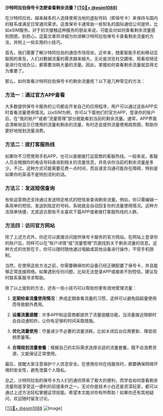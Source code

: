**沙特阿拉伯保号卡怎麽查看剩余流量？[[TG💪+ @esim1088](https://t.me/s/esim1088)]**

在沙特阿拉伯，越来越多的人选择使用当地的虚拟号码（即保号卡）来保持与国内的联系或满足日常通讯需求。这类保号卡通常由一些知名的国际通信公司提供，比如eSIM服务。对于初次接触这种服务的朋友来说，可能会对如何查看剩余流量感到困惑。别担心，这篇文章将详细为你讲解沙特阿拉伯保号卡查看剩余流量的方法，并附上一些实用的小技巧。

首先，我们需要了解沙特阿拉伯的通信市场现状。近年来，随着智能手机和移动互联网的普及，人们对数据流量的需求越来越大。无论是浏览社交媒体、观看视频还是进行在线办公，都需要消耗大量的流量。因此，掌握如何查看剩余流量就显得尤为重要了。

那么，如何查看沙特阿拉伯保号卡的剩余流量呢？以下是几种常见的方法：

### 方法一：通过官方APP查看

大多数提供保号卡服务的公司都会开发自己的应用程序，用户可以通过这些APP实时查看流量使用情况。以eSIM为例，你可以下载他们的官方APP，登录你的账户后，在“我的账户”或者“流量管理”部分就能看到当前的剩余流量。通常，APP界面会清晰地显示已使用的流量和剩余的流量，有时还会提供流量使用趋势图，帮助你更好地规划流量消费。

### 方法二：拨打客服热线

如果你不习惯使用手机APP，也可以直接拨打运营商的客服热线。一般来说，客服人员会根据你的电话号码查询到相关的流量信息，并告诉你当前的剩余流量是多少。不过，这种方式可能需要花费一点时间，而且语言沟通可能存在障碍，特别是如果你的英语不是特别流利的话。

### 方法三：发送短信查询

有些运营商还支持通过发送特定格式的短信来查询剩余流量。例如，你只需编辑一条简单的短信，发送到指定的号码，系统就会自动回复你的流量使用情况。这种方法简单快捷，尤其适合那些不太喜欢下载APP或者拨打客服热线的人群。

### 方法四：访问官方网站

除了上述方式外，你还可以直接访问提供保号卡服务的官方网站。在网站上登录你的账户后，同样可以在“账户详情”或“流量管理”页面找到关于剩余流量的信息。这种方式的优势在于，你可以随时随地通过电脑或其他设备进行操作，不受手机限制。

当然，在使用这些方法之前，你需要确保你的设备已经正确配置了保号卡，并且能够正常连接网络。如果遇到任何问题，比如无法登录APP或接收不到短信，建议及时联系客服寻求帮助。

除了以上提到的方法，还有一些小技巧可以帮助你更有效地管理流量：

1. **定期检查流量使用情况**：养成定期查看流量的习惯，这样可以避免因超量使用而导致额外费用。
   
2. **设置流量提醒**：许多APP和运营商都提供了流量提醒功能，当流量接近限额时会自动通知你，让你有足够的时间采取措施。

3. **优化流量使用**：尽量减少不必要的流量消耗，比如关闭后台应用更新、降低视频质量等。

4. **合理规划流量套餐**：根据自己的实际需求选择合适的流量套餐，既不会浪费资源，又能保证正常使用。

最后，提醒大家注意保护个人信息安全。在使用任何在线服务时，都要确保网络环境的安全性，避免泄露个人隐私。

总之，沙特阿拉伯的保号卡为人们的通讯带来了极大的便利，而学会如何查看剩余流量则是享受这一便利的前提条件之一。无论你是技术小白还是资深玩家，都可以通过上述方法轻松掌握这项技能。希望本文能对你有所帮助！如果你还有其他疑问，欢迎随时留言讨论。

[[TG💪+ @esim1088](https://t.me/s/esim1088) ![Image](https://i.postimg.cc/4NQfJmqS/Snipaste-2025-05-13-00-14-12.png)]